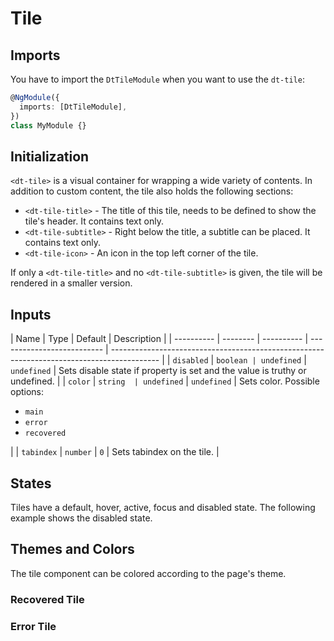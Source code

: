 # Tile

<ba-ux-snippet name="tile-intro"></ba-ux-snippet>

<ba-live-example name="DtExampleTileDefault"></ba-live-example>

## Imports

You have to import the `DtTileModule` when you want to use the `dt-tile`:

```typescript
@NgModule({
  imports: [DtTileModule],
})
class MyModule {}
```

## Initialization

`<dt-tile>` is a visual container for wrapping a wide variety of contents. In
addition to custom content, the tile also holds the following sections:

- `<dt-tile-title>` - The title of this tile, needs to be defined to show the
  tile's header. It contains text only.
- `<dt-tile-subtitle>` - Right below the title, a subtitle can be placed. It
  contains text only.
- `<dt-tile-icon>` - An icon in the top left corner of the tile.

If only a `<dt-tile-title>` and no `<dt-tile-subtitle>` is given, the tile will
be rendered in a smaller version.

<ba-live-example name="DtExampleTileSmall"></ba-live-example>

## Inputs

| Name       | Type     | Default    | Description                |
| ---------- | -------- | ---------- | -------------------------- | ------------------------------------------------------------------------------------------ |
| `disabled` | `boolean | undefined` | `undefined`                | Sets disable state if property is set and the value is truthy or undefined.                |
| `color`    | `string  | undefined` | `undefined`                | Sets color. Possible options: <ul><li>`main`</li><li>`error`</li><li>`recovered`</li></ul> |
| `tabindex` | `number` | `0`        | Sets tabindex on the tile. |

## States

Tiles have a default, hover, active, focus and disabled state. The following
example shows the disabled state.

<ba-live-example name="DtExampleTileDisabled"></ba-live-example>

## Themes and Colors

The tile component can be colored according to the page's theme.

<ba-live-example name="DtExampleTileMain"></ba-live-example>

### Recovered Tile

<ba-live-example name="DtExampleTileRecovered"></ba-live-example>

### Error Tile

<ba-live-example name="DtExampleTileError"></ba-live-example>
